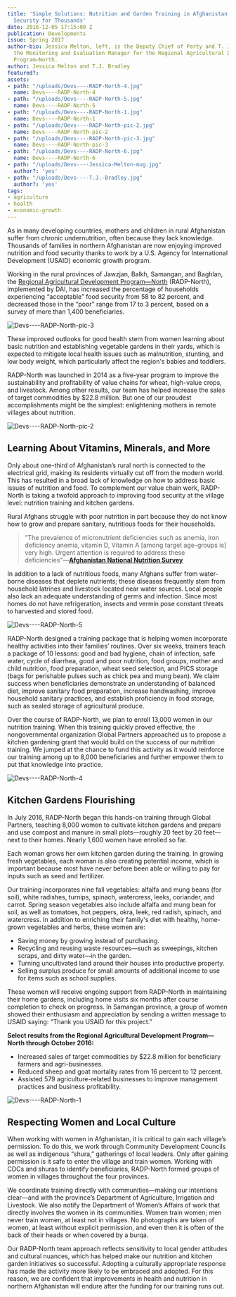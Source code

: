 ```yaml
---
title: 'Simple Solutions: Nutrition and Garden Training in Afghanistan Improves Food
  Security for Thousands'
date: 2016-12-05 17:15:00 Z
publication: Developments
issue: Spring 2017
author-bio: Jessica Melton, left, is the Deputy Chief of Party and T. J. Bradley is
  the Monitoring and Evaluation Manager for the Regional Agricultural Development
  Program—North.
author: Jessica Melton and T.J. Bradley
featured?: 
assets:
- path: "/uploads/Devs----RADP-North-4.jpg"
  name: Devs----RADP-North-4
- path: "/uploads/Devs----RADP-North-5.jpg"
  name: Devs----RADP-North-5
- path: "/uploads/Devs----RADP-North-1.jpg"
  name: Devs----RADP-North-1
- path: "/uploads/Devs----RADP-North-pic-2.jpg"
  name: Devs----RADP-North-pic-2
- path: "/uploads/Devs----RADP-North-pic-3.jpg"
  name: Devs----RADP-North-pic-3
- path: "/uploads/Devs----RADP-North-6.jpg"
  name: Devs----RADP-North-6
- path: "/uploads/Devs----Jessica-Melton-mug.jpg"
  author?: 'yes'
- path: "/uploads/Devs----T.J.-Bradley.jpg"
  author?: 'yes'
tags:
- agriculture
- health
- economic-growth
---
```


As in many developing countries, mothers and children in rural Afghanistan suffer from chronic undernutrition, often because they lack knowledge. Thousands of families in northern Afghanistan are now enjoying improved nutrition and food security thanks to work by a U.S. Agency for International Development (USAID) economic growth program.




Working in the rural provinces of Jawzjan, Balkh, Samangan, and Baghlan, the [Regional Agricultural Development Program—North](http://dai.com/our-work/projects/afghanistan-regional-agricultural-development-program-radp%E2%80%93north) (RADP-North), implemented by DAI, has increased the percentage of households experiencing “acceptable” food security from 58 to 82 percent, and decreased those in the “poor” range from 17 to 3 percent, based on a survey of more than 1,400 beneficiaries.

![Devs----RADP-North-pic-3](/uploads/Devs----RADP-North-pic-3.jpg) 

These improved outlooks for good health stem from women learning about basic nutrition and establishing vegetable gardens in their yards, which is expected to mitigate local health issues such as malnutrition, stunting, and low body weight, which particularly affect the region's babies and toddlers.
 
RADP-North was launched in 2014 as a five-year program to improve the sustainability and profitability of value chains for wheat, high-value crops, and livestock. Among other results, our team has helped increase the sales of target commodities by $22.8 million. But one of our proudest accomplishments might be the simplest: enlightening mothers in remote villages about nutrition.

![Devs----RADP-North-pic-2](/uploads/Devs----RADP-North-pic-2.jpg) 

## Learning About Vitamins, Minerals, and More 

Only about one-third of Afghanistan’s rural north is connected to the electrical grid, making its residents virtually cut off from the modern world. This has resulted in a broad lack of knowledge on how to address basic issues of nutrition and food. To complement our value chain work, RADP-North is taking a twofold approach to improving food security at the village level: nutrition training and kitchen gardens.

Rural Afghans struggle with poor nutrition in part because they do not know how to grow and prepare sanitary, nutritious foods for their households.

> "The prevalence of micronutrient deficiencies such as anemia, iron deficiency anemia, vitamin D, Vitamin A [among target age-groups is] very high. Urgent attention is required to address these deficiencies"—**[Afghanistan National Nutrition Survey](http://reliefweb.int/report/afghanistan/national-nutrition-survey-afghanistan-2013)**

In addition to a lack of nutritious foods, many Afghans suffer from water-borne diseases that deplete nutrients; these diseases frequently stem from household latrines and livestock located near water sources. Local people also lack an adequate understanding of germs and infection. Since most homes do not have refrigeration, insects and vermin pose constant threats to harvested and stored food.

![Devs----RADP-North-5](/uploads/Devs----RADP-North-5.jpg) 

RADP-North designed a training package that is helping women incorporate healthy activities into their families’ routines. Over six weeks, trainers teach a package of 10 lessons: good and bad hygiene, chain of infection, safe water, cycle of diarrhea, good and poor nutrition, food groups, mother and child nutrition, food preparation, wheat seed selection, and PICS storage (bags for perishable pulses such as chick pea and mung bean). We claim success when beneficiaries demonstrate an understanding of balanced diet, improve sanitary food preparation, increase handwashing, improve household sanitary practices, and establish proficiency in food storage, such as sealed storage of agricultural produce.

Over the course of RADP-North, we plan to enroll 13,000 women in our nutrition training. When this training quickly proved effective, the nongovernmental organization Global Partners approached us to propose a kitchen gardening grant that would build on the success of our nutrition training. We jumped at the chance to fund this activity as it would reinforce our training among up to 8,000 beneficiaries and further empower them to put that knowledge into practice.

![Devs----RADP-North-4](/uploads/Devs----RADP-North-4.jpg) 

## Kitchen Gardens Flourishing

In July 2016, RADP-North began this hands-on training through Global Partners, teaching 8,000 women to cultivate kitchen gardens and prepare and use compost and manure in small plots—roughly 20 feet by 20 feet—next to their homes. Nearly 1,600 women have enrolled so far.

Each woman grows her own kitchen garden during the training. In growing fresh vegetables, each woman is also creating potential income, which is important because most have never before been able or willing to pay for inputs such as seed and fertilizer.

Our training incorporates nine fall vegetables: alfalfa and mung beans (for soil), white radishes, turnips, spinach, watercress, leeks, coriander, and carrot. Spring season vegetables also include alfalfa and mung bean for soil, as well as tomatoes, hot peppers, okra, leek, red radish, spinach, and watercress. In addition to enriching their family's diet with healthy, home-grown vegetables and herbs, these women are:

* Saving money by growing instead of purchasing.
* Recycling and reusing waste resources—such as sweepings, kitchen scraps, and dirty water—in the garden.
* Turning uncultivated land around their houses into productive property.
* Selling surplus produce for small amounts of additional income to use for items such as school supplies.

These women will receive ongoing support from RADP-North in maintaining their home gardens, including home visits six months after course completion to check on progress. In Samangan province, a group of women showed their enthusiasm and appreciation by sending a written message to USAID saying: “Thank you USAID for this project.”

<aside><p><strong>Select results from the Regional Agricultural Development Program—North through October 2016:</strong></p>
<ul>
<li>Increased sales of target commodities by $22.8 million for beneficiary farmers and agri-businesses.</li>
<li>Reduced sheep and goat mortality rates from 16 percent to 12 percent.</li>
<li>Assisted 579 agriculture-related businesses to improve management practices and business profitability.</li>
</ul>
</aside>

![Devs----RADP-North-1](/uploads/Devs----RADP-North-1.jpg) 

## Respecting Women and Local Culture

When working with women in Afghanistan, it is critical to gain each village’s permission. To do this, we work through Community Development Councils as well as indigenous “shura,” gatherings of local leaders. Only after gaining permission is it safe to enter the village and train women. Working with CDCs and shuras to identify beneficiaries, RADP-North formed groups of women in villages throughout the four provinces.

We coordinate training directly with communities—making our intentions clear—and with the province’s Department of Agriculture, Irrigation and Livestock. We also notify the Department of Women’s Affairs of work that directly involves the women in its communities. Women train women; men never train women, at least not in villages. No photographs are taken of women, at least without explicit permission, and even then it is often of the back of their heads or when covered by a burqa.

Our RADP-North team approach reflects sensitivity to local gender attitudes and cultural nuances, which has helped make our nutrition and kitchen garden initiatives so successful. Adopting a culturally appropriate response has made the activity more likely to be embraced and adopted. For this reason, we are confident that improvements in health and nutrition in northern Afghanistan will endure after the funding for our training runs out.
